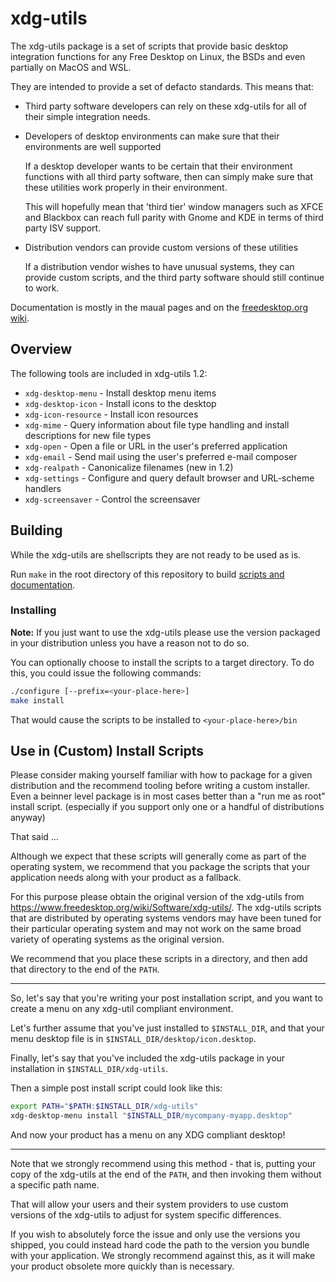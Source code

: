 # xdg-utils

The xdg-utils package is a set of scripts that provide
basic desktop integration functions for any Free Desktop
on Linux, the BSDs and even partially on MacOS and WSL.

They are intended to provide a set of defacto standards.  This
means that:

* Third party software developers can rely on these xdg-utils
  for all of their simple integration needs.

* Developers of desktop environments can make sure that their
  environments are well supported

  If a desktop developer wants to be certain that their environment
  functions with all third party software, then can simply
  make sure that these utilities work properly in their environment.

  This will hopefully mean that 'third tier' window managers
  such as XFCE and Blackbox can reach full parity with Gnome and KDE
  in terms of third party ISV support.

* Distribution vendors can provide custom versions of these utilities

  If a distribution vendor wishes to have unusual systems,
  they can provide custom scripts, and the third party software
  should still continue to work.

Documentation is mostly in the maual pages and on the [freedesktop.org wiki](https://www.freedesktop.org/wiki/Software/xdg-utils/).

## Overview


The following tools are included in xdg-utils 1.2:

* `xdg-desktop-menu` - Install desktop menu items
* `xdg-desktop-icon` - Install icons to the desktop
* `xdg-icon-resource` - Install icon resources
* `xdg-mime` - Query information about file type handling and install descriptions for new file types
* `xdg-open` - Open a file or URL in the user's preferred application
* `xdg-email` - Send mail using the user's preferred e-mail composer
* `xdg-realpath` - Canonicalize filenames (new in 1.2)
* `xdg-settings` - Configure and query default browser and URL-scheme handlers
* `xdg-screensaver` - Control the screensaver


## Building

While the xdg-utils are shellscripts they are not ready to be used as is.

Run `make` in the root directory of this repository to build [scripts and documentation](scripts).

### Installing

<b>Note:</b> If you just want to use the xdg-utils please use the version packaged in your distribution unless you have a reason not to do so.

You can optionally choose to install the scripts
to a target directory.  To do this, you could issue
the following commands:

```sh
./configure [--prefix=<your-place-here>]
make install
```

That would cause the scripts to be installed to `<your-place-here>/bin`


## Use in (Custom) Install Scripts

Please consider making yourself familiar with how to package for a given distribution
and the recommend tooling before writing a custom installer.
Even a beinner level package is in most cases better than a "run me as root" install script.
(especially if you support only one or a handful of distributions anyway)

That said …

Although we expect that these scripts will generally come as part
of the operating system, we recommend that you package the scripts
that your application needs along with your product as a fallback.

For this purpose please obtain the original version of the xdg-utils from
https://www.freedesktop.org/wiki/Software/xdg-utils/.
The xdg-utils scripts that are distributed by operating systems vendors
may have been tuned for their particular operating system
and may not work on the same broad variety
of operating systems as the original version.

We recommend that you place these scripts in a directory, and
then add that directory to the end of the `PATH`.

---

So, let's say that you're writing your post installation script,
and you want to create a menu on any xdg-util compliant environment.

Let's further assume that you've just installed to `$INSTALL_DIR`,
and that your menu desktop file is in `$INSTALL_DIR/desktop/icon.desktop`.

Finally, let's say that you've included the xdg-utils package in your installation
in `$INSTALL_DIR/xdg-utils`.


Then a simple post install script could look like this:

```sh
export PATH="$PATH:$INSTALL_DIR/xdg-utils"
xdg-desktop-menu install "$INSTALL_DIR/mycompany-myapp.desktop"
```

And now your product has a menu on any XDG compliant desktop!

---

Note that we strongly recommend using this method - that is,
putting your copy of the xdg-utils at the end of the `PATH`,
and then invoking them without a specific path name.

That will allow your users and their system providers to
use custom versions of the xdg-utils to adjust for system specific
differences.

If you wish to absolutely force the issue and only use the versions
you shipped, you could instead hard code the path to the version
you bundle with your application.  We strongly recommend against
this, as it will make your product obsolete more quickly than is
necessary.
